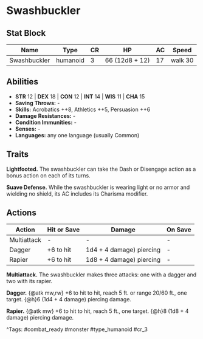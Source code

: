 # Swashbuckler

## Stat Block

| Name | Type | CR | HP | AC | Speed |
|------|------|----|----|----|-------|
| Swashbuckler | humanoid | 3 | 66 (12d8 + 12) | 17 | walk 30 |

## Abilities

- **STR** 12 | **DEX** 18 | **CON** 12 | **INT** 14 | **WIS** 11 | **CHA** 15
- **Saving Throws:** -  
- **Skills:** Acrobatics ++8, Athletics ++5, Persuasion ++6  
- **Damage Resistances:** -  
- **Condition Immunities:** -  
- **Senses:** -  
- **Languages:** any one language (usually Common)

## Traits

**Lightfooted.** The swashbuckler can take the Dash or Disengage action as a bonus action on each of its turns.

**Suave Defense.** While the swashbuckler is wearing light or no armor and wielding no shield, its AC includes its Charisma modifier.


## Actions

| Action | Hit or Save | Damage | On Save |
|--------|--------------|--------|----------|
| Multiattack | - | - | - |
| Dagger | +6 to hit | 1d4 + 4 damage) piercing | - |
| Rapier | +6 to hit | 1d8 + 4 damage) piercing | - |

**Multiattack.** The swashbuckler makes three attacks: one with a dagger and two with its rapier.

**Dagger.** {@atk mw,rw} +6 to hit to hit, reach 5 ft. or range 20/60 ft., one target. {@h}6 (1d4 + 4 damage) piercing damage.

**Rapier.** {@atk mw} +6 to hit to hit, reach 5 ft., one target. {@h}8 (1d8 + 4 damage) piercing damage.


^Tags: #combat_ready #monster #type_humanoid #cr_3